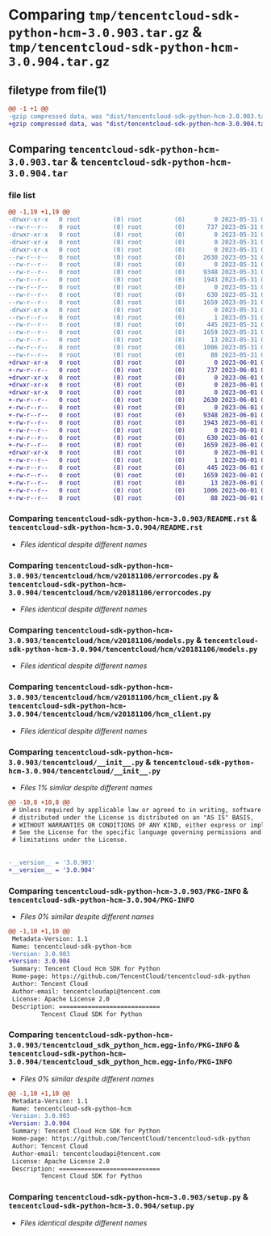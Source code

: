 # Comparing `tmp/tencentcloud-sdk-python-hcm-3.0.903.tar.gz` & `tmp/tencentcloud-sdk-python-hcm-3.0.904.tar.gz`

## filetype from file(1)

```diff
@@ -1 +1 @@
-gzip compressed data, was "dist/tencentcloud-sdk-python-hcm-3.0.903.tar", last modified: Wed May 31 02:12:55 2023, max compression
+gzip compressed data, was "dist/tencentcloud-sdk-python-hcm-3.0.904.tar", last modified: Thu Jun  1 02:36:22 2023, max compression
```

## Comparing `tencentcloud-sdk-python-hcm-3.0.903.tar` & `tencentcloud-sdk-python-hcm-3.0.904.tar`

### file list

```diff
@@ -1,19 +1,19 @@
-drwxr-xr-x   0 root         (0) root         (0)        0 2023-05-31 02:12:55.000000 tencentcloud-sdk-python-hcm-3.0.903/
--rw-r--r--   0 root         (0) root         (0)      737 2023-05-31 02:12:55.000000 tencentcloud-sdk-python-hcm-3.0.903/README.rst
-drwxr-xr-x   0 root         (0) root         (0)        0 2023-05-31 02:12:55.000000 tencentcloud-sdk-python-hcm-3.0.903/tencentcloud/
-drwxr-xr-x   0 root         (0) root         (0)        0 2023-05-31 02:12:55.000000 tencentcloud-sdk-python-hcm-3.0.903/tencentcloud/hcm/
-drwxr-xr-x   0 root         (0) root         (0)        0 2023-05-31 02:12:55.000000 tencentcloud-sdk-python-hcm-3.0.903/tencentcloud/hcm/v20181106/
--rw-r--r--   0 root         (0) root         (0)     2630 2023-05-31 02:12:55.000000 tencentcloud-sdk-python-hcm-3.0.903/tencentcloud/hcm/v20181106/errorcodes.py
--rw-r--r--   0 root         (0) root         (0)        0 2023-05-31 02:12:55.000000 tencentcloud-sdk-python-hcm-3.0.903/tencentcloud/hcm/v20181106/__init__.py
--rw-r--r--   0 root         (0) root         (0)     9348 2023-05-31 02:12:55.000000 tencentcloud-sdk-python-hcm-3.0.903/tencentcloud/hcm/v20181106/models.py
--rw-r--r--   0 root         (0) root         (0)     1943 2023-05-31 02:12:55.000000 tencentcloud-sdk-python-hcm-3.0.903/tencentcloud/hcm/v20181106/hcm_client.py
--rw-r--r--   0 root         (0) root         (0)        0 2023-05-31 02:12:55.000000 tencentcloud-sdk-python-hcm-3.0.903/tencentcloud/hcm/__init__.py
--rw-r--r--   0 root         (0) root         (0)      630 2023-05-31 02:12:55.000000 tencentcloud-sdk-python-hcm-3.0.903/tencentcloud/__init__.py
--rw-r--r--   0 root         (0) root         (0)     1659 2023-05-31 02:12:55.000000 tencentcloud-sdk-python-hcm-3.0.903/PKG-INFO
-drwxr-xr-x   0 root         (0) root         (0)        0 2023-05-31 02:12:55.000000 tencentcloud-sdk-python-hcm-3.0.903/tencentcloud_sdk_python_hcm.egg-info/
--rw-r--r--   0 root         (0) root         (0)        1 2023-05-31 02:12:55.000000 tencentcloud-sdk-python-hcm-3.0.903/tencentcloud_sdk_python_hcm.egg-info/dependency_links.txt
--rw-r--r--   0 root         (0) root         (0)      445 2023-05-31 02:12:55.000000 tencentcloud-sdk-python-hcm-3.0.903/tencentcloud_sdk_python_hcm.egg-info/SOURCES.txt
--rw-r--r--   0 root         (0) root         (0)     1659 2023-05-31 02:12:55.000000 tencentcloud-sdk-python-hcm-3.0.903/tencentcloud_sdk_python_hcm.egg-info/PKG-INFO
--rw-r--r--   0 root         (0) root         (0)       13 2023-05-31 02:12:55.000000 tencentcloud-sdk-python-hcm-3.0.903/tencentcloud_sdk_python_hcm.egg-info/top_level.txt
--rw-r--r--   0 root         (0) root         (0)     1006 2023-05-31 02:12:55.000000 tencentcloud-sdk-python-hcm-3.0.903/setup.py
--rw-r--r--   0 root         (0) root         (0)       88 2023-05-31 02:12:55.000000 tencentcloud-sdk-python-hcm-3.0.903/setup.cfg
+drwxr-xr-x   0 root         (0) root         (0)        0 2023-06-01 02:36:22.000000 tencentcloud-sdk-python-hcm-3.0.904/
+-rw-r--r--   0 root         (0) root         (0)      737 2023-06-01 02:36:22.000000 tencentcloud-sdk-python-hcm-3.0.904/README.rst
+drwxr-xr-x   0 root         (0) root         (0)        0 2023-06-01 02:36:22.000000 tencentcloud-sdk-python-hcm-3.0.904/tencentcloud/
+drwxr-xr-x   0 root         (0) root         (0)        0 2023-06-01 02:36:22.000000 tencentcloud-sdk-python-hcm-3.0.904/tencentcloud/hcm/
+drwxr-xr-x   0 root         (0) root         (0)        0 2023-06-01 02:36:22.000000 tencentcloud-sdk-python-hcm-3.0.904/tencentcloud/hcm/v20181106/
+-rw-r--r--   0 root         (0) root         (0)     2630 2023-06-01 02:36:22.000000 tencentcloud-sdk-python-hcm-3.0.904/tencentcloud/hcm/v20181106/errorcodes.py
+-rw-r--r--   0 root         (0) root         (0)        0 2023-06-01 02:36:22.000000 tencentcloud-sdk-python-hcm-3.0.904/tencentcloud/hcm/v20181106/__init__.py
+-rw-r--r--   0 root         (0) root         (0)     9348 2023-06-01 02:36:22.000000 tencentcloud-sdk-python-hcm-3.0.904/tencentcloud/hcm/v20181106/models.py
+-rw-r--r--   0 root         (0) root         (0)     1943 2023-06-01 02:36:22.000000 tencentcloud-sdk-python-hcm-3.0.904/tencentcloud/hcm/v20181106/hcm_client.py
+-rw-r--r--   0 root         (0) root         (0)        0 2023-06-01 02:36:22.000000 tencentcloud-sdk-python-hcm-3.0.904/tencentcloud/hcm/__init__.py
+-rw-r--r--   0 root         (0) root         (0)      630 2023-06-01 02:36:22.000000 tencentcloud-sdk-python-hcm-3.0.904/tencentcloud/__init__.py
+-rw-r--r--   0 root         (0) root         (0)     1659 2023-06-01 02:36:22.000000 tencentcloud-sdk-python-hcm-3.0.904/PKG-INFO
+drwxr-xr-x   0 root         (0) root         (0)        0 2023-06-01 02:36:22.000000 tencentcloud-sdk-python-hcm-3.0.904/tencentcloud_sdk_python_hcm.egg-info/
+-rw-r--r--   0 root         (0) root         (0)        1 2023-06-01 02:36:22.000000 tencentcloud-sdk-python-hcm-3.0.904/tencentcloud_sdk_python_hcm.egg-info/dependency_links.txt
+-rw-r--r--   0 root         (0) root         (0)      445 2023-06-01 02:36:22.000000 tencentcloud-sdk-python-hcm-3.0.904/tencentcloud_sdk_python_hcm.egg-info/SOURCES.txt
+-rw-r--r--   0 root         (0) root         (0)     1659 2023-06-01 02:36:22.000000 tencentcloud-sdk-python-hcm-3.0.904/tencentcloud_sdk_python_hcm.egg-info/PKG-INFO
+-rw-r--r--   0 root         (0) root         (0)       13 2023-06-01 02:36:22.000000 tencentcloud-sdk-python-hcm-3.0.904/tencentcloud_sdk_python_hcm.egg-info/top_level.txt
+-rw-r--r--   0 root         (0) root         (0)     1006 2023-06-01 02:36:22.000000 tencentcloud-sdk-python-hcm-3.0.904/setup.py
+-rw-r--r--   0 root         (0) root         (0)       88 2023-06-01 02:36:22.000000 tencentcloud-sdk-python-hcm-3.0.904/setup.cfg
```

### Comparing `tencentcloud-sdk-python-hcm-3.0.903/README.rst` & `tencentcloud-sdk-python-hcm-3.0.904/README.rst`

 * *Files identical despite different names*

### Comparing `tencentcloud-sdk-python-hcm-3.0.903/tencentcloud/hcm/v20181106/errorcodes.py` & `tencentcloud-sdk-python-hcm-3.0.904/tencentcloud/hcm/v20181106/errorcodes.py`

 * *Files identical despite different names*

### Comparing `tencentcloud-sdk-python-hcm-3.0.903/tencentcloud/hcm/v20181106/models.py` & `tencentcloud-sdk-python-hcm-3.0.904/tencentcloud/hcm/v20181106/models.py`

 * *Files identical despite different names*

### Comparing `tencentcloud-sdk-python-hcm-3.0.903/tencentcloud/hcm/v20181106/hcm_client.py` & `tencentcloud-sdk-python-hcm-3.0.904/tencentcloud/hcm/v20181106/hcm_client.py`

 * *Files identical despite different names*

### Comparing `tencentcloud-sdk-python-hcm-3.0.903/tencentcloud/__init__.py` & `tencentcloud-sdk-python-hcm-3.0.904/tencentcloud/__init__.py`

 * *Files 1% similar despite different names*

```diff
@@ -10,8 +10,8 @@
 # Unless required by applicable law or agreed to in writing, software
 # distributed under the License is distributed on an "AS IS" BASIS,
 # WITHOUT WARRANTIES OR CONDITIONS OF ANY KIND, either express or implied.
 # See the License for the specific language governing permissions and
 # limitations under the License.
 
 
-__version__ = '3.0.903'
+__version__ = '3.0.904'
```

### Comparing `tencentcloud-sdk-python-hcm-3.0.903/PKG-INFO` & `tencentcloud-sdk-python-hcm-3.0.904/PKG-INFO`

 * *Files 0% similar despite different names*

```diff
@@ -1,10 +1,10 @@
 Metadata-Version: 1.1
 Name: tencentcloud-sdk-python-hcm
-Version: 3.0.903
+Version: 3.0.904
 Summary: Tencent Cloud Hcm SDK for Python
 Home-page: https://github.com/TencentCloud/tencentcloud-sdk-python
 Author: Tencent Cloud
 Author-email: tencentcloudapi@tencent.com
 License: Apache License 2.0
 Description: ============================
         Tencent Cloud SDK for Python
```

### Comparing `tencentcloud-sdk-python-hcm-3.0.903/tencentcloud_sdk_python_hcm.egg-info/PKG-INFO` & `tencentcloud-sdk-python-hcm-3.0.904/tencentcloud_sdk_python_hcm.egg-info/PKG-INFO`

 * *Files 0% similar despite different names*

```diff
@@ -1,10 +1,10 @@
 Metadata-Version: 1.1
 Name: tencentcloud-sdk-python-hcm
-Version: 3.0.903
+Version: 3.0.904
 Summary: Tencent Cloud Hcm SDK for Python
 Home-page: https://github.com/TencentCloud/tencentcloud-sdk-python
 Author: Tencent Cloud
 Author-email: tencentcloudapi@tencent.com
 License: Apache License 2.0
 Description: ============================
         Tencent Cloud SDK for Python
```

### Comparing `tencentcloud-sdk-python-hcm-3.0.903/setup.py` & `tencentcloud-sdk-python-hcm-3.0.904/setup.py`

 * *Files identical despite different names*

